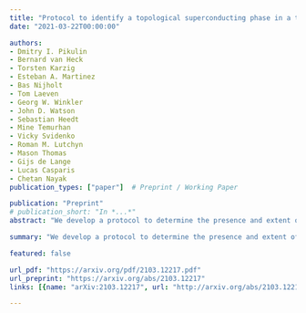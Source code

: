 ```yaml
---
title: "Protocol to identify a topological superconducting phase in a three-terminal device"
date: "2021-03-22T00:00:00"

authors:
- Dmitry I. Pikulin
- Bernard van Heck
- Torsten Karzig
- Esteban A. Martinez
- Bas Nijholt
- Tom Laeven
- Georg W. Winkler
- John D. Watson
- Sebastian Heedt
- Mine Temurhan
- Vicky Svidenko
- Roman M. Lutchyn
- Mason Thomas
- Gijs de Lange
- Lucas Casparis
- Chetan Nayak
publication_types: ["paper"]  # Preprint / Working Paper

publication: "Preprint"
# publication_short: "In *...*"
abstract: "We develop a protocol to determine the presence and extent of a topological phase with Majorana zero modes in a hybrid superconductor-semiconductor device. The protocol is based on conductance measurements in a three-terminal device with two normal leads and one superconducting lead. A radio-frequency technique acts as a proxy for the measurement of local conductance, allowing a rapid, systematic scan of the large experimental phase space of the device. Majorana zero modes cause zero bias conductance peaks at each end of the wire, so we identify promising regions of the phase space by filtering for this condition. To validate the presence of a topological phase, a subsequent measurement of the non-local conductance in these regions is used to detect a topological transition via the closing and reopening of the bulk energy gap. We define data analysis routines that allow for an automated and unbiased execution of the protocol. Our protocol is designed to screen out false positives, especially trivial Andreev bound states that mimic Majorana zero modes in local conductance. We apply the protocol to several examples of simulated data illustrating the detection of topological phases and the screening of false positives."

summary: "We develop a protocol to determine the presence and extent of a topological phase with Majorana zero modes in a hybrid superconductor-semiconductor device."

featured: false

url_pdf: "https://arxiv.org/pdf/2103.12217.pdf"
url_preprint: "https://arxiv.org/abs/2103.12217"
links: [{name: "arXiv:2103.12217", url: "http://arxiv.org/abs/2103.12217"}]

---
```

